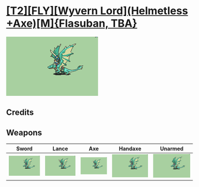 # [\[T2\]\[FLY\]\[Wyvern Lord\]\(Helmetless +Axe\)\[M\]{Flasuban, TBA}](./%5BT2%5D%5BFLY%5D%5BWyvern%20Lord%5D(Helmetless%20+Axe)%5BM%5D%7BFlasuban,%20TBA%7D)

<img src="./1.%20Sword/Sword_000.png" alt="[T2][FLY][Wyvern Lord](Helmetless +Axe)[M]{Flasuban, TBA} standing" />

## Credits



## Weapons


|Sword |Lance |Axe |Handaxe |Unarmed |
|  :---: | :---: | :---: | :---: | :---: |
| <img alt="Sword animation" src="./1.%20Sword/Sword.gif" /> | <img alt="Lance animation" src="./2.%20Lance/Lance.gif" /> | <img alt="Axe animation" src="./3.%20Axe/Axe.gif" /> | <img alt="Handaxe animation" src="./4.%20Handaxe/Handaxe.gif" /> | <img alt="Unarmed animation" src="./8.%20Unarmed/Unarmed.gif" /> |
